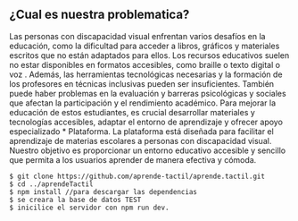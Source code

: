 ## ¿Cual es nuestra problematica?
Las personas con discapacidad visual enfrentan varios desafíos en la educación, como la dificultad para acceder a libros, gráficos y materiales escritos que no están adaptados para ellos. Los recursos educativos suelen no estar disponibles en formatos accesibles, como braille o texto digital o voz . Además, las herramientas tecnológicas necesarias y la formación de los profesores en técnicas inclusivas pueden ser insuficientes. También puede haber problemas en la evaluación y barreras psicológicas y sociales que afectan la participación y el rendimiento académico. Para mejorar la educación de estos estudiantes, es crucial desarrollar materiales y tecnologías accesibles, adaptar el entorno de aprendizaje y ofrecer apoyo especializado
*
Plataforma.
La plataforma está diseñada para facilitar el aprendizaje de materias escolares a personas con discapacidad visual. Nuestro objetivo es proporcionar un entorno educativo accesible y sencillo que permita a los usuarios aprender de manera efectiva y cómoda.

```
$ git clone https://github.com/aprende-tactil/aprende.tactil.git
$ cd ../aprendeTactil
$ npm install //para descargar las dependencias
$ se creara la base de datos TEST 
$ inicilice el servidor con npm run dev.